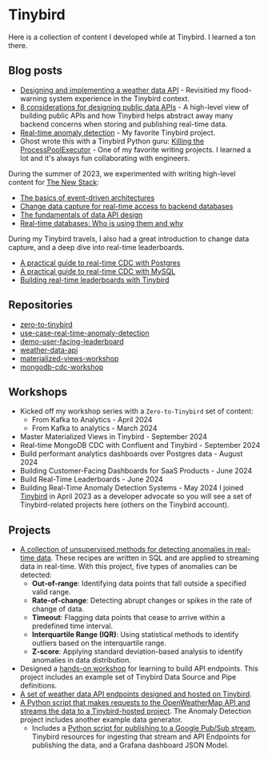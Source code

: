 # Tinybird

Here is a collection of content I developed while at Tinybird. I learned a ton there. 

## Blog posts 

* [Designing and implementing a weather data API](https://www.tinybird.co/blog-posts/designing-and-implementing-a-weather-data-api) - Revisitied my flood-warning system experience in the Tinybird context.
* [8 considerations for designing public data APIs](https://www.tinybird.co/blog-posts/8-considerations-for-designing-public-data-apis) - A high-level view of building public APIs and how Tinybird helps abstract away many backend concerns when storing and publishing real-time data. 
* [Real-time anomaly detection](https://www.tinybird.co/blog-posts/real-time-anomaly-detection) - My favorite Tinybird project.
* Ghost wrote this with a Tinybird Python guru: [Killing the ProcessPoolExecutor](https://www.tinybird.co/blog-posts/killing-the-processpoolexecutor) - One of my favorite writing projects. I learned a lot and it's always fun collaborating with engineers.

During the summer of 2023, we experimented with writing high-level content for [The New Stack](https://thenewstack.io/):
* [The basics of event-driven architectures](https://thenewstack.io/the-basics-of-event-driven-architectures/)
* [Change data capture for real-time access to backend databases](https://thenewstack.io/change-data-capture-for-real-time-access-to-backend-databases/)
* [The fundamentals of data API design](https://thenewstack.io/the-fundamentals-of-data-api-design/)
* [Real-time databases: Who is using them and why](https://thenewstack.io/real-time-databases-who-is-using-them-and-why/)

During my Tinybird travels, I also had a great introduction to change data capture, and a deep dive into real-time leaderboards. 
* [A practical guide to real-time CDC with Postgres](https://www.tinybird.co/blog-posts/postgres-cdc)
* [A practical guide to real-time CDC with MySQL](https://www.tinybird.co/blog-posts/mysql-cdc)
* [Building real-time leaderboards with Tinybird](https://www.tinybird.co/blog-posts/building-real-time-leaderboards-with-tinybird)

## Repositories

* [zero-to-tinybird](https://github.com/tinybirdco/zero-to-tinybird)
* [use-case-real-time-anomaly-detection](https://github.com/tinybirdco/use-case-real-time-anomaly-detection)
* [demo-user-facing-leaderboard](https://github.com/tinybirdco/demo-user-facing-leaderboard)
* [weather-data-api](https://github.com/tinybirdco/weather-data-api)
* [materialized-views-workshop](https://github.com/tinybirdco/materialized-views-workshop)
* [mongodb-cdc-workshop](https://github.com/tinybirdco/mongodb-cdc-workshop)

## Workshops

* Kicked off my workshop series with a `Zero-to-Tinybird` set of content:
  * From Kafka to Analytics - April 2024
  * From Kafka to analytics - March 2024
* Master Materialized Views in Tinybird - September 2024
* Real-time MongoDB CDC with Confluent and Tinybird - September 2024
* Build performant analytics dashboards over Postgres data - August 2024
* Building Customer-Facing Dashboards for SaaS Products - June 2024
* Build Real-Time Leaderboards - June 2024
* Building Real-Time Anomaly Detection Systems - May 2024
I joined [Tinybird](https://www.tinybird.co/) in April 2023 as a developer advocate so you will see a set of Tinybird-related projects here (others on the Tinybird account). 

## Projects
  * [A collection of unsupervised methods for detecting anomalies in real-time data](https://github.com/tinybirdco/use-case-real-time-anomaly-detection). These recipes are written in SQL and are applied to streaming data in real-time. With this project, five types of anomalies can be detected:
    * **Out-of-range**: Identifying data points that fall outside a specified valid range.
    * **Rate-of-change**: Detecting abrupt changes or spikes in the rate of change of data.
    * **Timeout**: Flagging data points that cease to arrive within a predefined time interval.
    * **Interquartile Range (IQR)**: Using statistical methods to identify outliers based on the interquartile range.
    * **Z-score**: Applying standard deviation-based analysis to identify anomalies in data distribution.
* Designed a [hands-on workshop](https://github.com/tinybirdco/zero-to-tinybird) for learning to build API endpoints. This project includes an example set of Tinybird Data Source and Pipe definitions.
* [A set of weather data API endpoints designed and hosted on Tinybird](https://github.com/jimmoffitt/weather-api). 
* [A Python script that makes requests to the OpenWeatherMap API and streams the data to a Tinybird-hosted project](https://github.com/jimmoffitt/get_and_send_weather_data). The Anomaly Detection project includes another example data generator. 
  * Includes a [Python script for publishing to a Google Pub/Sub stream](https://github.com/tinybirdco/pubsub-website-events-poc), Tinybird resources for ingesting that stream and API Endpoints for publishing the data, and a Grafana dashboard JSON Model. 


